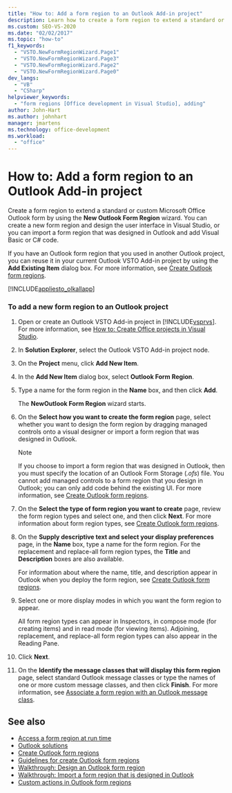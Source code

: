 ```yaml
---
title: "How to: Add a form region to an Outlook Add-in project"
description: Learn how to create a form region to extend a standard or custom Microsoft Office Outlook form by using the New Outlook Form Region wizard.
ms.custom: SEO-VS-2020
ms.date: "02/02/2017"
ms.topic: "how-to"
f1_keywords:
  - "VSTO.NewFormRegionWizard.Page1"
  - "VSTO.NewFormRegionWizard.Page3"
  - "VSTO.NewFormRegionWizard.Page2"
  - "VSTO.NewFormRegionWizard.Page0"
dev_langs:
  - "VB"
  - "CSharp"
helpviewer_keywords:
  - "form regions [Office development in Visual Studio], adding"
author: John-Hart
ms.author: johnhart
manager: jmartens
ms.technology: office-development
ms.workload:
  - "office"
---
```

# How to: Add a form region to an Outlook Add-in project
  Create a form region to extend a standard or custom Microsoft Office Outlook form by using the **New Outlook Form Region** wizard. You can create a new form region and design the user interface in Visual Studio, or you can import a form region that was designed in Outlook and add Visual Basic or C# code.

 If you have an Outlook form region that you used in another Outlook project, you can reuse it in your current Outlook VSTO Add-in project by using the **Add Existing Item** dialog box. For more information, see [Create Outlook form regions](../vsto/creating-outlook-form-regions.md).

 [!INCLUDE[appliesto_olkallapp](../vsto/includes/appliesto-olkallapp-md.md)]

### To add a new form region to an Outlook project

1. Open or create an Outlook VSTO Add-in project in [!INCLUDE[vsprvs](../sharepoint/includes/vsprvs-md.md)]. For more information, see [How to: Create Office projects in Visual Studio](../vsto/how-to-create-office-projects-in-visual-studio.md).

2. In **Solution Explorer**, select the Outlook VSTO Add-in project node.

3. On the **Project** menu, click **Add New Item**.

4. In the **Add New Item** dialog box, select **Outlook Form Region**.

5. Type a name for the form region in the **Name** box, and then click **Add**.

     The **NewOutlook Form Region** wizard starts.

6. On the **Select how you want to create the form region** page, select whether you want to design the form region by dragging managed controls onto a visual designer or import a form region that was designed in Outlook.

    > [!NOTE]
    > If you choose to import a form region that was designed in Outlook, then you must specify the location of an Outlook Form Storage (*.ofs*) file. You cannot add managed controls to a form region that you design in Outlook; you can only add code behind the existing UI. For more information, see [Create Outlook form regions](../vsto/creating-outlook-form-regions.md).

7. On the **Select the type of form region you want to create** page, review the form region types and select one, and then click **Next**. For more information about form region types, see [Create Outlook form regions](../vsto/creating-outlook-form-regions.md).

8. On the **Supply descriptive text and select your display preferences** page, in the **Name** box, type a name for the form region. For the replacement and replace-all form region types, the **Title** and **Description** boxes are also available.

     For information about where the name, title, and description appear in Outlook when you deploy the form region, see [Create Outlook form regions](../vsto/creating-outlook-form-regions.md).

9. Select one or more display modes in which you want the form region to appear.

     All form region types can appear in Inspectors, in compose mode (for creating items) and in read mode (for viewing items). Adjoining, replacement, and replace-all form region types can also appear in the Reading Pane.

10. Click **Next**.

11. On the **Identify the message classes that will display this form region** page, select standard Outlook message classes or type the names of one or more custom message classes, and then click **Finish**. For more information, see [Associate a form region with an Outlook message class](../vsto/associating-a-form-region-with-an-outlook-message-class.md).

## See also
- [Access a form region at run time](../vsto/accessing-a-form-region-at-run-time.md)
- [Outlook solutions](../vsto/outlook-solutions.md)
- [Create Outlook form regions](../vsto/creating-outlook-form-regions.md)
- [Guidelines for create Outlook form regions](../vsto/guidelines-for-creating-outlook-form-regions.md)
- [Walkthrough: Design an Outlook form region](../vsto/walkthrough-designing-an-outlook-form-region.md)
- [Walkthrough: Import a form region that is designed in Outlook](../vsto/walkthrough-importing-a-form-region-that-is-designed-in-outlook.md)
- [Custom actions in Outlook form regions](../vsto/custom-actions-in-outlook-form-regions.md)
